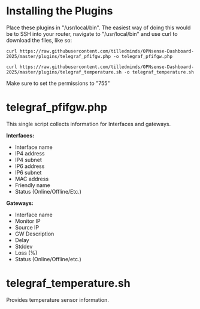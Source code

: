# Installing the Plugins
Place these plugins in "/usr/local/bin". The easiest way of doing this would be to SSH into your router, navigate to "/usr/local/bin" and use curl to download the files, like so:


`curl https://raw.githubusercontent.com/tilledminds/OPNsense-Dashboard-2025/master/plugins/telegraf_pfifgw.php -o telegraf_pfifgw.php`

`curl https://raw.githubusercontent.com/tilledminds/OPNsense-Dashboard-2025/master/plugins/telegraf_temperature.sh -o telegraf_temperature.sh`

Make sure to set the permissions to "755"

# telegraf_pfifgw.php

This single script collects information for Interfaces and gateways.

**Interfaces:**
* Interface name
* IP4 address
* IP4 subnet
* IP6 address
* IP6 subnet
* MAC address
* Friendly name
* Status (Online/Offline/Etc.)

**Gateways:**
* Interface name
* Monitor IP
* Source IP
* GW Description
* Delay
* Stddev
* Loss (%)
* Status (Online/Offline/etc.)


# telegraf_temperature.sh

Provides temperature sensor information.
